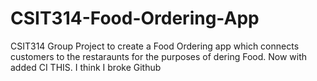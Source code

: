 # CSIT314-Food-Ordering-App
CSIT314 Group Project to create a Food Ordering app which connects customers to the restaraunts for the purposes of dering Food. Now with added CI THIS. I think I broke Github
